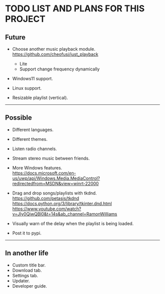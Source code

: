# TODO LIST AND PLANS FOR THIS PROJECT

## Future

- Choose another music playback module.
    <br>https://github.com/cheofusi/just_playback
    - Lite
    - Support change frequency dynamically

- Windows11 support.
- Linux support.

- Resizable playlist (vertical).

---

## Possible

- Different languages.
- Different themes.

- Listen radio channels.
- Stream stereo music between friends.

- More Windows features.
    <br>https://docs.microsoft.com/en-us/uwp/api/Windows.Media.MediaControl?redirectedfrom=MSDN&view=winrt-22000
- Drag and drop songs/playlists with tkdnd.
    <br>https://github.com/petasis/tkdnd
    <br>https://docs.python.org/3/library/tkinter.dnd.html
    <br>https://www.youtube.com/watch?v=JIy0QjwQBl0&t=14s&ab_channel=RamonWilliams

- Visually warn of the delay when the playlist is being loaded.

- Post it to pypi.

---

## In another life

- Custom title bar.
- Download tab.
- Settings tab.
- Updater.
- Developer guide.
